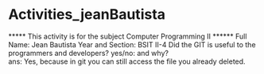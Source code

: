 # Activities_jeanBautista
 ***** This activity is for the subject Computer Programming II ******
     Full Name: Jean Bautista
     Year and Section: BSIT II-4
     Did the GIT is useful to the programmers and developers? yes/no: and why?     
     ans: Yes, because in git you can still access the file you already deleted.
